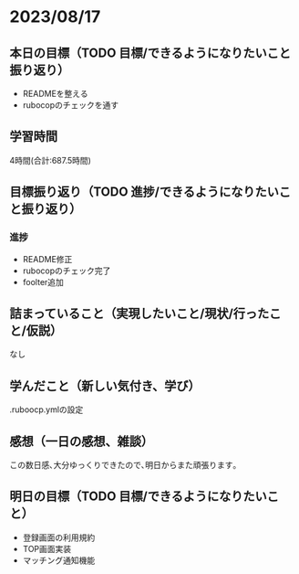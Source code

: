 # 2023/08/17
## 本日の目標（TODO 目標/できるようになりたいこと振り返り）
- READMEを整える
- rubocopのチェックを通す
## 学習時間
4時間(合計:687.5時間)
## 目標振り返り（TODO 進捗/できるようになりたいこと振り返り）
### 進捗
- README修正
- rubocopのチェック完了
- foolter追加
## 詰まっていること（実現したいこと/現状/行ったこと/仮説）
なし
## 学んだこと（新しい気付き、学び）
.ruboocp.ymlの設定
## 感想（一日の感想、雑談）
この数日感､大分ゆっくりできたので､明日からまた頑張ります｡
## 明日の目標（TODO 目標/できるようになりたいこと）
- 登録画面の利用規約
- TOP画面実装
- マッチング通知機能